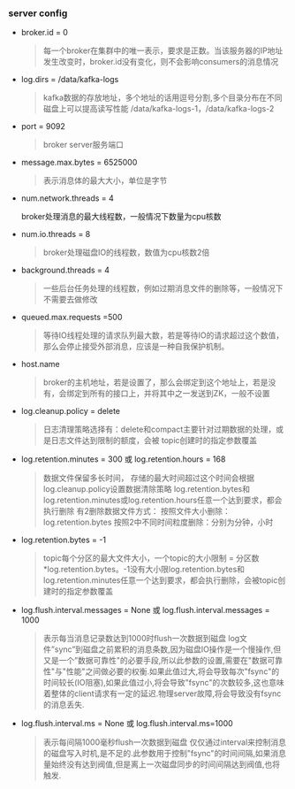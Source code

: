 ### server config

* broker.id = 0

    >每一个broker在集群中的唯一表示，要求是正数。当该服务器的IP地址发生改变时，broker.id没有变化，则不会影响consumers的消息情况

* log.dirs = /data/kafka-logs

    >kafka数据的存放地址，多个地址的话用逗号分割,多个目录分布在不同磁盘上可以提高读写性能  /data/kafka-logs-1，/data/kafka-logs-2
    
* port = 9092

    >broker server服务端口
    
* message.max.bytes = 6525000

    >表示消息体的最大大小，单位是字节
    
* num.network.threads = 4

    broker处理消息的最大线程数，一般情况下数量为cpu核数
    
* num.io.threads = 8

    >broker处理磁盘IO的线程数，数值为cpu核数2倍
    
* background.threads = 4

    >一些后台任务处理的线程数，例如过期消息文件的删除等，一般情况下不需要去做修改
    
* queued.max.requests =500

    >等待IO线程处理的请求队列最大数，若是等待IO的请求超过这个数值，那么会停止接受外部消息，应该是一种自我保护机制。
    
* host.name

    >broker的主机地址，若是设置了，那么会绑定到这个地址上，若是没有，会绑定到所有的接口上，并将其中之一发送到ZK，一般不设置

* log.cleanup.policy = delete

    > 日志清理策略选择有：delete和compact主要针对过期数据的处理，或是日志文件达到限制的额度，会被 topic创建时的指定参数覆盖
    
* log.retention.minutes = 300 或 log.retention.hours = 168
 
    >数据文件保留多长时间， 存储的最大时间超过这个时间会根据log.cleanup.policy设置数据清除策略
    log.retention.bytes和log.retention.minutes或log.retention.hours任意一个达到要求，都会执行删除
    有2删除数据文件方式：
        按照文件大小删除：log.retention.bytes
        按照2中不同时间粒度删除：分别为分钟，小时
      
* log.retention.bytes = -1

    > topic每个分区的最大文件大小，一个topic的大小限制 = 分区数*log.retention.bytes。-1没有大小限log.retention.bytes和log.retention.minutes任意一个达到要求，都会执行删除，会被topic创建时的指定参数覆盖
    
* log.flush.interval.messages = None 或 log.flush.interval.messages = 1000

    > 表示每当消息记录数达到1000时flush一次数据到磁盘
    log文件”sync”到磁盘之前累积的消息条数,因为磁盘IO操作是一个慢操作,但又是一个”数据可靠性"的必要手段,所以此参数的设置,需要在"数据可靠性"与"性能"之间做必要的权衡.如果此值过大,将会导致每次"fsync"的时间较长(IO阻塞),如果此值过小,将会导致"fsync"的次数较多,这也意味着整体的client请求有一定的延迟.物理server故障,将会导致没有fsync的消息丢失.
    
* log.flush.interval.ms = None 或 log.flush.interval.ms=1000

    > 表示每间隔1000毫秒flush一次数据到磁盘
    仅仅通过interval来控制消息的磁盘写入时机,是不足的.此参数用于控制"fsync"的时间间隔,如果消息量始终没有达到阀值,但是离上一次磁盘同步的时间间隔达到阀值,也将触发.
    
